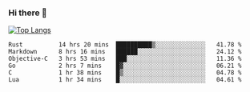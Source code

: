 ### Hi there 👋

<!--
**3Xpl0it3r/3Xpl0it3r** is a ✨ _special_ ✨ repository because its `README.md` (this file) appears on your GitHub profile.

Here are some ideas to get you started:

- 🔭 I’m currently working on ...
- 🌱 I’m currently learning ...
- 👯 I’m looking to collaborate on ...
- 🤔 I’m looking for help with ...
- 💬 Ask me about ...
- 📫 How to reach me: ...
- 😄 Pronouns: ...
- ⚡ Fun fact: ...
-->


[![Top Langs](https://github-readme-stats.vercel.app/api/top-langs/?username=3Xpl0it3r&layout=compact)](https://github.com/3Xpl0it3r/3Xpl0it3r)

<!--START_SECTION:waka-->

```text
Rust          14 hrs 20 mins  ██████████▒░░░░░░░░░░░░░░   41.78 %
Markdown      8 hrs 16 mins   ██████░░░░░░░░░░░░░░░░░░░   24.12 %
Objective-C   3 hrs 53 mins   ███░░░░░░░░░░░░░░░░░░░░░░   11.36 %
Go            2 hrs 7 mins    █▓░░░░░░░░░░░░░░░░░░░░░░░   06.21 %
C             1 hr 38 mins    █▒░░░░░░░░░░░░░░░░░░░░░░░   04.78 %
Lua           1 hr 34 mins    █░░░░░░░░░░░░░░░░░░░░░░░░   04.61 %
```

<!--END_SECTION:waka-->
